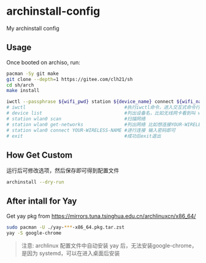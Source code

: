 # archinstall-config
My archinstall config

## Usage

Once booted on archiso, run:

```bash
pacman -Sy git make
git clone --depth=1 https://gitee.com/clh21/sh
cd sh/arch
make install

iwctl --passphrase ${wifi_pwd} station ${device_name} connect ${wifi_name}
# iwctl                                    #执行iwctl命令，进入交互式命令行
# device list                              #列出设备名，比如无线网卡看到叫 wlan0
# station wlan0 scan                       #扫描网络
# station wlan0 get-networks               #列出网络 比如想连接YOUR-WIRELESS-NAME这个无线
# station wlan0 connect YOUR-WIRELESS-NAME #进行连接 输入密码即可
# exit                                     #成功后exit退出
```

## How Get Custom

运行后可修改选项，然后保存即可得到配置文件
```bash
archinstall --dry-run
```

## After intall for Yay
Get yay pkg from https://mirrors.tuna.tsinghua.edu.cn/archlinuxcn/x86_64/
```bash
sudo pacman -U ./yay-***-x86_64.pkg.tar.zst
yay -S google-chrome
```
> 注意: archlinux 配置文件中自动安装 yay 后，无法安装google-chrome，是因为 systemd，可以在进入桌面后安装
